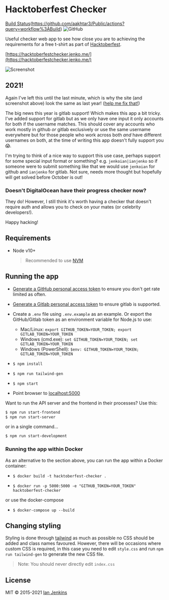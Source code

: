 # Hacktoberfest Checker

[Build Status](https://img.shields.io/github/workflow/status/aakhtar3/hacktoberfest-checker/Build?logo=github)(https://github.com/aakhtar3/Public/actions?query=workflow%3ABuild)
![GitHub](https://img.shields.io/github/license/mashape/apistatus.svg)

Useful checker web app to see how close you are to achieving the requirements for a free t-shirt as part of [Hacktoberfest](https://hacktoberfest.digitalocean.com/).

[https://hacktoberfestchecker.jenko.me/](https://hacktoberfestchecker.jenko.me/)

![Screenshot](hacktoberfest-checker-2020.png)


## 2021!

Again I've left this until the last minute, which is why the site (and screenshot above) look the same as last year! ([help me fix that!](https://github.com/jenkoian/hacktoberfest-checker/issues/566))

The big news this year is gitlab support! Which makes this app a bit tricky. I've added support for gitlab but as we only have one input it only accounts for both if the username matches. This should cover any accounts who work mostly in github _or_ gitlab exclusively or use the same username everywhere but for those people who work across both _and_ have different usernames on both, at the time of writing this app doesn't fully support you :scream:.

I'm trying to think of a nice way to support this use case, perhaps support for some special input format or something? e.g. `jenkoian|ianjenko` so if someone were to submit something like that we would use `jenkoian` for github and `ianjenko` for gitlab. Not sure, needs more thought but hopefully will get solved before October is out!

### Doesn't DigitalOcean have their progress checker now?

They do! However, I still think it's worth having a checker that doesn't require auth and allows you to check on your mates (or celebrity developers!).

Happy hacking!

## Requirements

- Node v10+
  > Recommended to use [NVM](https://github.com/creationix/nvm)

## Running the app

- [Generate a GitHub personal access token](https://github.com/settings/tokens/new?scopes=&description=Hacktoberfest%20Checker) to ensure you don't get rate limited as often.

- [Generate a Gitlab personal access token](https://gitlab.com/-/profile/personal_access_tokens?scopes=api&name=Hacktoberfest%20Checker) to ensure gitlab is supported.

- Create a `.env` file using `.env.example` as an example. Or export the GitHub/Gitlab token as an environment variable for Node.js to use:

  - Mac/Linux: `export GITHUB_TOKEN=YOUR_TOKEN; export GITLAB_TOKEN=YOUR_TOKEN`
  - Windows (cmd.exe): `set GITHUB_TOKEN=YOUR_TOKEN; set GITLAB_TOKEN=YOUR_TOKEN`
  - Windows (PowerShell): `$env: GITHUB_TOKEN=YOUR_TOKEN; GITLAB_TOKEN=YOUR_TOKEN`

- `$ npm install`

- `$ npm run tailwind-gen`

- `$ npm start`

- Point browser to [localhost:5000](http://localhost:5000)

Want to run the API server and the frontend in their processes? Use this:

```bash
$ npm run start-frontend
$ npm run start-server
```

or in a single command...

```bash
$ npm run start-development
```

### Running the app within Docker

As an alternative to the section above, you can run the app within a Docker container:

- `$ docker build -t hacktoberfest-checker .`

- `$ docker run -p 5000:5000 -e "GITHUB_TOKEN=YOUR_TOKEN" hacktoberfest-checker`

or use the docker-compose

- `$ docker-compose up --build`

## Changing styling

Styling is done through [tailwind](https://tailwindcss.com/) as much as possible no CSS should be added and class names favoured.
However, there will be occasions where custom CSS is required, in this case you need to edit `style.css`
and run `npm run tailwind-gen` to generate the new CSS file.

> Note: You should never directly edit `index.css`

## License

MIT © 2015-2021 [Ian Jenkins](https://github.com/jenkoian)

